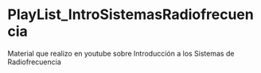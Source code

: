 # PlayList_IntroSistemasRadiofrecuencia
Material que realizo en youtube sobre Introducción a los Sistemas de Radiofrecuencia
